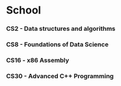 # School
### CS2 - Data structures and algorithms
### CS8 - Foundations of Data Science
### CS16 - x86 Assembly
### CS30 - Advanced C++ Programming
